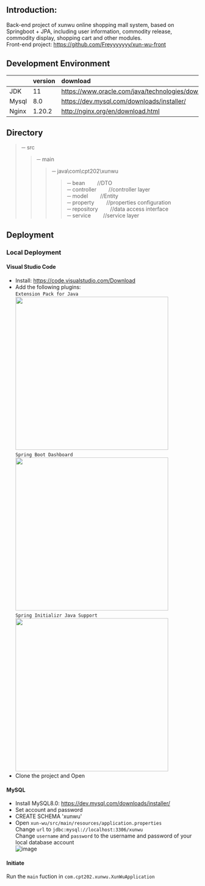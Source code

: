 ## Introduction:
Back-end project of xunwu online shopping mall system, based on Springboot + JPA, including user information, commodity release, commodity display, shopping cart and other modules. <br>
Front-end project: https://github.com/Freyyyyyyy/xun-wu-front

## Development Environment
| |version|download|
|:---|:---|:---|
|JDK|11|https://www.oracle.com/java/technologies/downloads/#java11|
|Mysql|8.0|https://dev.mysql.com/downloads/installer/|
|Nginx|1.20.2|http://nginx.org/en/download.html|

## Directory
>─ src
>>─ main
>>>─ java\com\cpt202\xunwu
>>>>─ bean	&emsp;&emsp;//DTO <br>
>>>>─ controller	&emsp;&emsp;//controller layer <br>
>>>>─ model	&emsp;&emsp;//Entity <br>
>>>>─ property	&emsp;&emsp;//properties configuration <br>
>>>>─ repository	&emsp;&emsp;//data access interface <br>
>>>>─ service	&emsp;&emsp;//service layer <br>

## Deployment
### Local Deployment
#### Visual Studio Code
* Install: https://code.visualstudio.com/Download
* Add the following plugins: <br>
`Extension Pack for Java` <br>
<img src="https://user-images.githubusercontent.com/103989093/166079002-a5899888-8b8d-42b1-a32a-3e94be919090.png" width=400px> <br>
`Spring Boot Dashboard` <br>
<img src="https://user-images.githubusercontent.com/103989093/166079171-35a65071-c0ce-4d72-b5f3-f571280dc389.png" width=400px> <br>
`Spring Initializr Java Support` <br>
<img src="https://user-images.githubusercontent.com/103989093/166079223-dd23c0d1-b471-43eb-87b5-e71d04fd526d.png" width=400px> <br>
* Clone the project and Open <br>
#### MySQL
* Install MySQL8.0: https://dev.mysql.com/downloads/installer/
* Set account and password
* CREATE SCHEMA 'xunwu'
* Open `xun-wu/src/main/resources/application.properties` <br>
Change `url` to `jdbc:mysql://localhost:3306/xunwu` <br>
Change `username` and `password` to the username and password of your local database account <br>
![image](https://user-images.githubusercontent.com/103989093/166080040-c8bc7828-88fa-46a4-891b-7fb1ce0812d4.png)
#### Initiate
Run the `main` fuction in `com.cpt202.xunwu.XunWuApplication`
